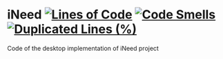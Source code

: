 # iNeed   [![Lines of Code](https://sonarcloud.io/api/project_badges/measure?project=LorenzoMei_iNeed&metric=ncloc)](https://sonarcloud.io/dashboard?id=LorenzoMei_iNeed) [![Code Smells](https://sonarcloud.io/api/project_badges/measure?project=LorenzoMei_iNeed&metric=code_smells)](https://sonarcloud.io/dashboard?id=LorenzoMei_iNeed) [![Duplicated Lines (%)](https://sonarcloud.io/api/project_badges/measure?project=LorenzoMei_iNeed&metric=duplicated_lines_density)](https://sonarcloud.io/dashboard?id=LorenzoMei_iNeed)


Code of the desktop implementation of iNeed project
